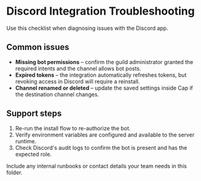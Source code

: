 # Discord Integration Troubleshooting

Use this checklist when diagnosing issues with the Discord app.

## Common issues

- **Missing bot permissions** – confirm the guild administrator granted the required intents and the channel allows bot posts.
- **Expired tokens** – the integration automatically refreshes tokens, but revoking access in Discord will require a reinstall.
- **Channel renamed or deleted** – update the saved settings inside Cap if the destination channel changes.

## Support steps

1. Re-run the install flow to re-authorize the bot.
2. Verify environment variables are configured and available to the server runtime.
3. Check Discord's audit logs to confirm the bot is present and has the expected role.

Include any internal runbooks or contact details your team needs in this folder.
